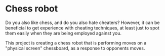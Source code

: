 # Chess robot

Do you also like chess, and do you also hate cheaters? However, it can be beneficial to get experience with cheating techniques, at least just to spot them easily when they are being employed against you.

This project is creating a chess robot that is performing moves on a "physical screen" chessboard, as a response to opponents moves.
